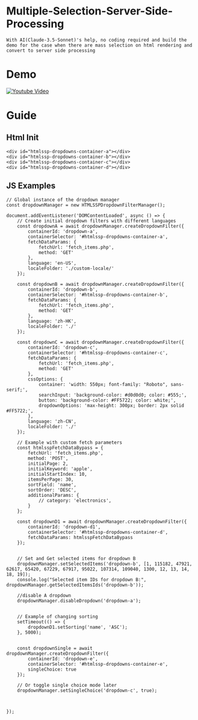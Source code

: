 # Multiple-Selection-Server-Side-Processing
    With AI(Claude-3.5-Sonnet)'s help, no coding required and build the demo for the case when there are mass selection on html rendering and convert to server side processing

# Demo
[![Youtube Video](https://img.youtube.com/vi/qu93nkFbcWY/maxresdefault.jpg)](https://www.youtube.com/watch?v=qu93nkFbcWY)

# Guide
## Html Init
    <div id="htmlssp-dropdowns-container-a"></div>
    <div id="htmlssp-dropdowns-container-b"></div>
    <div id="htmlssp-dropdowns-container-c"></div>
    <div id="htmlssp-dropdowns-container-d"></div>
## JS Examples
    // Global instance of the dropdown manager
    const dropdownManager = new HTMLSSPDropdownFilterManager();

    document.addEventListener('DOMContentLoaded', async () => {
        // Create initial dropdown filters with different languages
        const dropdownA = await dropdownManager.createDropdownFilter({
            containerId: 'dropdown-a',
            containerSelector: '#htmlssp-dropdowns-container-a',
            fetchDataParams: {
                fetchUrl: 'fetch_items.php',
                method: 'GET'
            },
            language: 'en-US',
            localeFolder: './custom-locale/'
        });

        const dropdownB = await dropdownManager.createDropdownFilter({
            containerId: 'dropdown-b',
            containerSelector: '#htmlssp-dropdowns-container-b',
            fetchDataParams: {
                fetchUrl: 'fetch_items.php',
                method: 'GET'
            },
            language: 'zh-HK',
            localeFolder: './'
        });

        const dropdownC = await dropdownManager.createDropdownFilter({
            containerId: 'dropdown-c',
            containerSelector: '#htmlssp-dropdowns-container-c',
            fetchDataParams: {
                fetchUrl: 'fetch_items.php',
                method: 'GET'
            },
            cssOptions: {
                container: 'width: 550px; font-family: "Roboto", sans-serif;',
                searchInput: 'background-color: #d0d0d0; color: #555;',
                button: 'background-color: #FF5722; color: white;',
                dropdownOptions: 'max-height: 300px; border: 2px solid #FF5722;',
            },
            language: 'zh-CN',
            localeFolder: './'
        });

        // Example with custom fetch parameters
        const htmlsspFetchDataBypass = {
            fetchUrl: 'fetch_items.php',
            method: 'POST',
            initialPage: 2,
            initialKeyword: 'apple',
            initialStartIndex: 10,
            itemsPerPage: 30,
            sortField: 'name',
            sortOrder: 'DESC',
            additionalParams: {
                // category: 'electronics',
            }
        };

        const dropdownD1 = await dropdownManager.createDropdownFilter({
            containerId: 'dropdown-d1',
            containerSelector: '#htmlssp-dropdowns-container-d',
            fetchDataParams: htmlsspFetchDataBypass
        });


        // Set and Get selected items for dropdown B
        dropdownManager.setSelectedItems('dropdown-b', [1, 115182, 47921, 62617, 65420, 67229, 67917, 95022, 107314, 109040, 1300, 12, 13, 14, 18, 19]);
        console.log("Selected item IDs for dropdown B:", dropdownManager.getSelectedItemsIds('dropdown-b'));

        //disable A dropdown
        dropdownManager.disableDropdown('dropdown-a');


        // Example of changing sorting
        setTimeout(() => {
            dropdownD1.setSorting('name', 'ASC');
        }, 5000);


        const dropdownSingle = await dropdownManager.createDropdownFilter({
            containerId: 'dropdown-e',
            containerSelector: '#htmlssp-dropdowns-container-e',
            singleChoice: true
        });

        // Or toggle single choice mode later
        dropdownManager.setSingleChoice('dropdown-c', true);



    });
    
